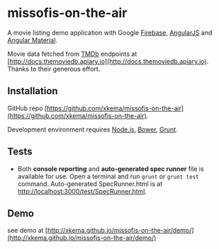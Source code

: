 # missofis-on-the-air

A movie listing demo application with Google [Firebase](https://firebase.google.com), [AngularJS](https://docs.angularjs.org) and [Angular Material](https://material.angularjs.org).

Movie data fetched from [TMDb](http://themoviedb.org/) endpoints at [http://docs.themoviedb.apiary.io](http://docs.themoviedb.apiary.io). Thanks to their generous effort.

## Installation

GitHub repo [https://github.com/xkema/missofis-on-the-air](https://github.com/xkema/missofis-on-the-air).

Development environment requires [Node.js](https://nodejs.org), [Bower](http://bower.io/#install-bower), [Grunt](http://gruntjs.com/getting-started#installing-the-cli).

## Tests

* Both **console reporting** and **auto-generated spec runner** file is available for use. Open a terminal and run `grunt` or `grunt test` command. Auto-generated SpecRunner.html is at [http://localhost:3000/test/SpecRunner.html](http://localhost:3000/test/SpecRunner.html).

## Demo

see demo at [http://xkema.github.io/missofis-on-the-air/demo/](http://xkema.github.io/missofis-on-the-air/demo/)
